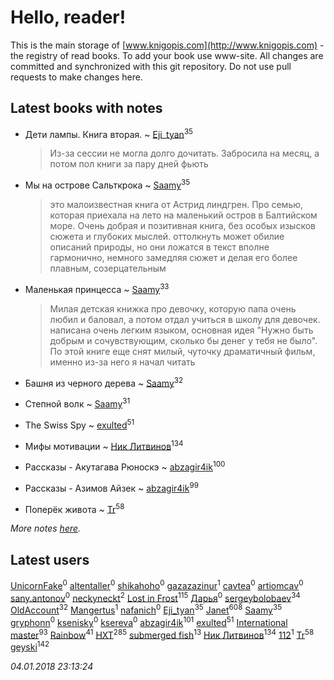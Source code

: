# Hello, reader!
This is the main storage of [www.knigopis.com](http://www.knigopis.com) - the registry of read books.
To add your book use www-site. All changes are committed and synchronized with this git repository.
Do not use pull requests to make changes here.


## Latest books with notes
* Дети лампы. Книга вторая. ~ [Eji_tyan](users/235/2352103981-twitter)<sup>35</sup>
    > Из-за сессии не могла долго дочитать. Забросила на месяц, а потом пол книги за пару дней фьють

* Мы на острове Сальткрока ~ [Saamy](users/115/115226508-vkontakte)<sup>35</sup>
    > это малоизвестная книга от Астрид линдгрен. Про семью, которая приехала на лето на маленький остров в Балтийском море. Очень добрая и позитивная книга, без особых изысков сюжета и глубоких мыслей. оттолкнуть может обилие описаний природы, но они ложатся в текст вполне гармонично, немного замедляя сюжет и делая его более плавным, созерцательным

* Маленькая принцесса ~ [Saamy](users/115/115226508-vkontakte)<sup>33</sup>
    > Милая детская книжка про девочку, которую папа очень любил и баловал, а потом отдал учиться в школу для девочек. написана очень легким языком, основная идея "Нужно быть добрым и сочувствующим, сколько бы денег у тебя не было". По этой книге еще снят милый, чуточку драматичный фильм, именно из-за него я начал читать

* Башня из черного дерева ~ [Saamy](users/115/115226508-vkontakte)<sup>32</sup>

* Степной волк ~ [Saamy](users/115/115226508-vkontakte)<sup>31</sup>

* The Swiss Spy ~ [exulted](users/100/100599204551896265722-google)<sup>51</sup>

* Мифы мотивации ~ [Ник Литвинов](users/241/241974816-vkontakte)<sup>134</sup>

* Рассказы - Акутагава Рюноскэ ~ [abzagir4ik](users/362/3621623-vkontakte)<sup>100</sup>

* Рассказы - Азимов Айзек ~ [abzagir4ik](users/362/3621623-vkontakte)<sup>99</sup>

* Поперёк живота ~ [Tr](users/122/12282474-vkontakte)<sup>58</sup>


_More notes [here](latest_books_with_notes.md)._


## Latest users
[UnicornFake](users/564/564002671-yandex)<sup>0</sup> 
[altentaller](users/980/98069379-vkontakte)<sup>0</sup> 
[shikahoho](users/202/202162941-vkontakte)<sup>0</sup> 
[gazazazinur](users/319/319410539-vkontakte)<sup>1</sup> 
[cavtea](users/450/4502457-vkontakte)<sup>0</sup> 
[artiomcav](users/385/385296589-twitter)<sup>0</sup> 
[sany.antonov](users/156/156804951-vkontakte)<sup>0</sup> 
[neckyneckt](users/383/383474965-vkontakte)<sup>2</sup> 
[Lost in Frost](users/103/103293621948650602575-google)<sup>115</sup> 
[Дарья](users/271/271743161-vkontakte)<sup>0</sup> 
[sergeybolobaev](users/112/112205967961310617540-google)<sup>34</sup> 
[OldAccount](users/379/37918255-vkontakte)<sup>32</sup> 
[Mangertus](users/156/15649404-vkontakte)<sup>1</sup> 
[nafanich](users/179/1797483-vkontakte)<sup>0</sup> 
[Eji_tyan](users/235/2352103981-twitter)<sup>35</sup> 
[Janet](users/108/108113656204404967440-google)<sup>608</sup> 
[Saamy](users/115/115226508-vkontakte)<sup>35</sup> 
[gryphonn](users/158/1582848-vkontakte)<sup>0</sup> 
[ksenisky](users/206/2060252005-instagram)<sup>0</sup> 
[ksereva](users/197/197412456-vkontakte)<sup>0</sup> 
[abzagir4ik](users/362/3621623-vkontakte)<sup>101</sup> 
[exulted](users/100/100599204551896265722-google)<sup>51</sup> 
[International master](users/741/74140988-vkontakte)<sup>93</sup> 
[Rainbow](users/109/109787328219839805802-google)<sup>41</sup> 
[HXT](users/100/100002563462782-facebook)<sup>285</sup> 
[submerged fish](users/471/471364154-yandex)<sup>13</sup> 
[Ник Литвинов](users/241/241974816-vkontakte)<sup>134</sup> 
[112](users/533/533070810389927-facebook)<sup>1</sup> 
[Tr](users/122/12282474-vkontakte)<sup>58</sup> 
[geyski](users/221/221959664-vkontakte)<sup>142</sup> 


_04.01.2018 23:13:24_
